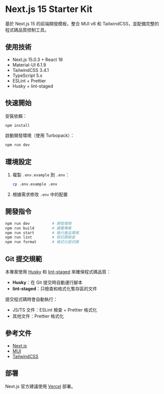 # Next.js 15 Starter Kit

基於 Next.js 15 的前端開發模板，整合 MUI v6 和 TailwindCSS，並配備完整的程式碼品質控制工具。

## 使用技術

- Next.js 15.0.3 + React 18
- Material-UI 6.1.9
- TailwindCSS 3.4.1
- TypeScript 5.x
- ESLint + Prettier
- Husky + lint-staged

## 快速開始

安裝依賴：

```bash
npm install
```

啟動開發環境（使用 Turbopack）：

```bash
npm run dev
```

## 環境設定

1. 複製 `.env.example` 到 `.env`：

   ```bash
   cp .env.example .env
   ```

2. 根據需求修改 `.env` 中的配置

## 開發指令

```bash
npm run dev          # 開發環境
npm run build        # 建置專案
npm run start        # 執行產品環境
npm run lint         # 程式碼檢查
npm run format       # 格式化程式碼
```

## Git 提交規範

本專案使用 [Husky](https://typicode.github.io/husky/) 和 [lint-staged](https://github.com/okonet/lint-staged) 來確保程式碼品質：

- **Husky**：在 Git 提交時自動運行腳本
- **lint-staged**：只檢查和格式化暫存區的文件

提交程式碼時會自動執行：

- JS/TS 文件：ESLint 檢查 + Prettier 格式化
- 其他文件：Prettier 格式化

## 參考文件

- [Next.js](https://nextjs.org/docs)
- [MUI](https://mui.com/material-ui/)
- [TailwindCSS](https://tailwindcss.com/docs)

## 部署

Next.js 官方建議使用 [Vercel](https://vercel.com) 部署。

